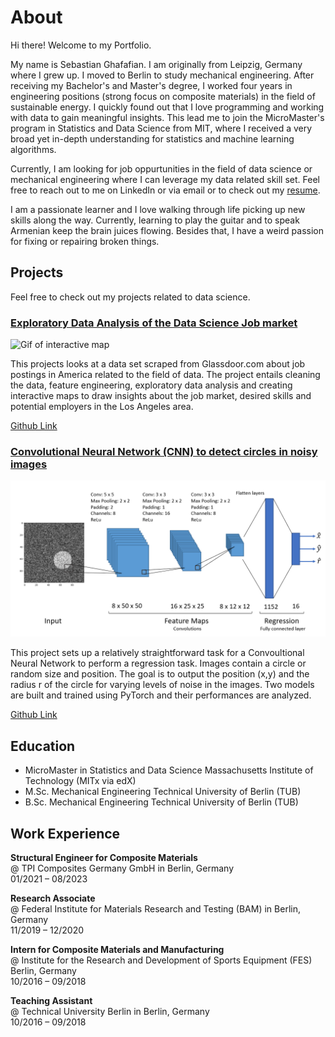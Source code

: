 # About

Hi there! Welcome to my Portfolio.

My name is Sebastian Ghafafian. I am originally from Leipzig, Germany where I grew up. I moved to Berlin to study mechanical engineering. After receiving my Bachelor's and Master's degree, I worked four years in engineering positions (strong focus on composite materials) in the field of sustainable energy. I quickly found out that I love programming and working with data to gain meaningful insights. This lead me to join the MicroMaster's program in Statistics and Data Science from MIT, where I received a very broad yet in-depth understanding for statistics and machine learning algorithms.

Currently, I am looking for job oppurtunities in the field of data science or mechanical engineering where I can leverage my data related skill set. Feel free to reach out to me on LinkedIn or via email or to check out my [resume](https://github.com/SebastianGhafafian/Portfolio/blob/main/docs/assets/resume/CV_SebastianGhafafian.pdf). 

I am a passionate learner and I love walking through life picking up new skills along the way. Currently, learning to play the guitar and to speak Armenian keep the brain juices flowing. Besides that, I have a weird passion for fixing or repairing broken things.

## Projects

Feel free to check out my projects related to data science. 

### [Exploratory Data Analysis of the Data Science Job market](https://sebastianghafafian.github.io/Portfolio/EDA.html)

<img src="./docs/assets/images/map_interactive.gif" alt="Gif of interactive map" width="600"/>

This projects looks at a data set scraped from Glassdoor.com about job postings in America related to the field of data. The project entails cleaning the data, feature engineering, exploratory data analysis and creating interactive maps to draw insights about the job market, desired skills and potential employers in the Los Angeles area.

[Github Link](https://github.com/SebastianGhafafian/EDA_Data_Science_Job_Market)


### [Convolutional Neural Network (CNN) to detect circles in noisy images](https://sebastianghafafian.github.io/Portfolio/Circle_CNN.html)

<img src="./Circle_CNN_files/CustomCNN3.png" alt="CustomCNN3" width="600"/>

This project sets up a relatively straightforward task for a Convoultional Neural Network to perform a regression task. Images contain a circle or random size and position. The goal is to output the position (x,y) and the radius r of the circle for varying levels of noise in the images. Two models are built and trained using PyTorch and their performances are analyzed.

[Github Link](https://github.com/SebastianGhafafian/Circle_CNN)
  
## Education

* MicroMaster in Statistics and Data Science Massachusetts Institute of Technology (MITx via edX)
* M.Sc. Mechanical Engineering Technical University of Berlin (TUB)
* B.Sc. Mechanical Engineering Technical University of Berlin (TUB)

## Work Experience

**Structural Engineer for Composite Materials** \
@ TPI Composites Germany GmbH in Berlin, Germany\
01/2021 – 08/2023 

**Research Associate** \
@ Federal Institute for Materials Research and Testing (BAM) in Berlin, Germany\
11/2019 – 12/2020 

**Intern for Composite Materials and Manufacturing** \
@ Institute for the Research and Development of Sports Equipment (FES) Berlin, Germany\
10/2016 – 09/2018

**Teaching Assistant** \
@ Technical University Berlin in Berlin, Germany\
10/2016 – 09/2018


